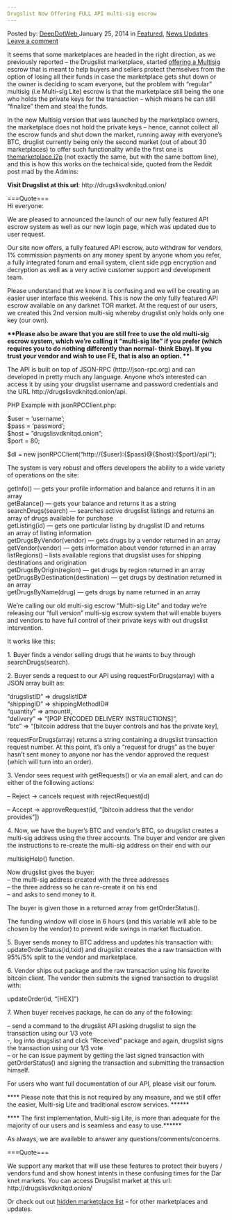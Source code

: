 ```yaml
---
Drugslist Now Offering FULL API multi-sig escrow
---
```

<article class="post-listing post-3644 post type-post status-publish format-standard has-post-thumbnail hentry  tag-api tag-drugslist tag-escrow tag-full tag-multisig tag-offering">
    <div class="post-inner">
        <span>Posted by: <a href="https://www.deepdotweb.com/author/admin/" title="">DeepDotWeb </a></span>
    <span>January 25, 2014</span>
    <span>in <a href="https://www.deepdotweb.com/category/deepdot-news/" rel="category tag">Featured</a>, <a href="https://www.deepdotweb.com/category/news-updates/" rel="category tag">News Updates</a></span>
    <span><a href="https://www.deepdotweb.com/2014/01/25/drugslist-now-offering-full-api-multi-sig-escrow/#respond">Leave a comment</a></span>
    </p>
    <div class="clear"></div>
    <div class="entry">
    <p>It seems that some marketplaces are headed in the right direction, as we previously reported &#8211; the Drugslist marketplace, started <a href="http://www.deepdotweb.com/2014/01/19/drugslist-marketplace-now-offering-multisig-escrow/">offering a Multisig</a> escrow that is meant to help buyers and sellers protect themselves from the option of losing all their funds in case the marketplace gets shut down or the owner is deciding to scam everyone, but the problem with &#8220;regular&#8221; multisig (i.e Multi-sig Lite) escrow is that the marketplace still being the one who holds the private keys for the transaction &#8211; which means he can still &#8220;finalize&#8221; them and steal the funds.</p>
    <p>In the new Multisig version that was launched by the marketplace owners, the marketplace does not hold the private keys &#8211; hence, cannot collect all the escrow funds and shut down the market, running away with everyone&#8217;s BTC, druglist currently being only the second market (out of about 30 marketplaces) to offer such functionality while the first one is  <a href="http://www.deepdotweb.com/2013/12/30/full-guide-how-to-access-i2p-sites-use-themarketplace-i2p/" target="_blank">themarketplace.i2p</a> (not exactly the same, but with the same bottom line), and this is how this works on the technical side, quoted from the Reddit post mad by the Admins:</p>
    <p><strong>Visit Drugslist at this url</strong>: http://drugslisvdknitqd.onion/</p>
    <p>===Quote===<br/>
    Hi everyone:</p>
    <p>We are pleased to announced the launch of our new fully featured API escrow system as well as our new login page, which was updated due to user request.</p>
    <p>Our site now offers, a fully featured API escrow, auto withdraw for vendors, 1% commission payments on any money spent by anyone whom you refer, a fully integrated forum and email system, client side pgp encryption and decryption as well as a very active customer support and development team.</p>
    <p>Please understand that we know it is confusing and we will be creating an easier user interface this weekend. This is now the only fully featured API escrow available on any darknet TOR market. At the request of our users, we created this 2nd version multi-sig whereby drugslist only holds only one key (our own).</p>
    <p><strong>**Please also be aware that you are still free to use the old multi-sig escrow system, which we&#8217;re calling it &#8220;multi-sig lite&#8221; if you prefer (which requires you to do nothing differently than normal- think Ebay). If you trust your vendor and wish to use FE, that is also an option. **</strong></p>
    <p>The API is built on top of JSON-RPC (http://json-rpc.org) and can developed in pretty much any language. Anyone who’s interested can access it by using your drugslist username and password credentials and the URL http://drugslisvdknitqd.onion/api.</p>
    <p>PHP Example with jsonRPCClient.php:</p>
    <p>$user = ‘username’;<br/>
    $pass = ‘password’;<br/>
    $host = &#8221;drugslisvdknitqd.onion”;<br/>
    $port = 80;</p>
    <p>$dl = new jsonRPCClient(&#8220;http://{$user}:{$pass}@{$host}:{$port}/api/&#8221;);</p>
    <p>The system is very robust and offers developers the ability to a wide variety of operations on the site:</p>
    <p>getInfo() — gets your profile information and balance and returns it in an array<br/>
    getBalance() — gets your balance and returns it as a string<br/>
    searchDrugs(search) — searches active drugslist listings and returns an<br/>
    array of drugs available for purchase<br/>
    getListing(id) — gets one particular listing by drugslist ID and returns<br/>
    an array of listing information<br/>
    getDrugsByVendor(vendor) &#8212; gets drugs by a vendor returned in an array<br/>
    getVendor(vendor) &#8212; gets information about vendor returned in an array<br/>
    listRegions() &#8211; lists available regions that drugslist uses for shipping destinations and origination<br/>
    getDrugsByOrigin(region) &#8212; get drugs by region returned in an array<br/>
    getDrugsByDestination(destination) &#8212; get drugs by destination returned in an array<br/>
    getDrugsByName(drug) &#8212; gets drugs by name returned in an array</p>
    <p>We’re calling our old multi-sig escrow “Multi-sig Lite” and today we&#8217;re releasing our &#8220;full version&#8221; multi-sig escrow system that will enable buyers and vendors to have full control of their private keys with out drugslist intervention.</p>
    <p>It works like this:</p>
    <p>1. Buyer finds a vendor selling drugs that he wants to buy through searchDrugs(search).</p>
    <p>2. Buyer sends a request to our API using requestForDrugs(array) with a JSON array built as:</p>
    <p>&#8220;drugslistID&#8221; =&gt; drugslistID#<br/>
    &#8220;shippingID&#8221; =&gt; shippingMethodID#<br/>
    &#8220;quantity&#8221; =&gt; amount#,<br/>
    &#8220;delivery&#8221; =&gt; “[PGP ENCODED DELIVERY INSTRUCTIONS]”,<br/>
    “btc&#8221; =&gt; “[bitcoin address that the buyer controls and has the private key],</p>
    <p>requestForDrugs(array) returns a string containing a drugslist transaction request number. At this point, it&#8217;s only a &#8220;request for drugs&#8221; as the buyer hasn&#8217;t sent money to anyone nor has the vendor approved the request (which will turn into an order).</p>
    <p>3. Vendor sees request with getRequests() or via an email alert, and can do either of the following actions:</p>
    <p>&#8211; Reject -&gt; cancels request with rejectRequest(id)</p>
    <p>&#8211; Accept -&gt; approveRequest(id, “[bitcoin address that the vendor provides”])</p>
    <p>4. Now, we have the buyer’s BTC and vendor’s BTC, so drugslist creates a multi-sig address using the three accounts. The buyer and vendor are given the instructions to re-create the multi-sig address on their end with our</p>
    <p>multisigHelp() function.</p>
    <p>Now drugslist gives the buyer:<br/>
    &#8211; the multi-sig address created with the three addresses<br/>
    &#8211; the three address so he can re-create it on his end<br/>
    &#8211; and asks to send money to it.</p>
    <p>The buyer is given those in a returned array from getOrderStatus().</p>
    <p>The funding window will close in 6 hours (and this variable will able to be chosen by the vendor) to prevent wide swings in market fluctuation.</p>
    <p>5. Buyer sends money to BTC address and updates his transaction with: updateOrderStatus(id,txid) and drugslist creates the a raw transaction with 95%/5% split to the vendor and marketplace.</p>
    <p>6. Vendor ships out package and the raw transaction using his favorite bitcoin client. The vendor then submits the signed transaction to drugslist with:</p>
    <p>updateOrder(id, “[HEX]”)</p>
    <p>7. When buyer receives package, he can do any of the following:</p>
    <p>&#8211; send a command to the drugslist API asking drugslist to sign the transaction using our 1/3 vote<br/>
    -, log into drugslist and click “Received” package and again, drugslist signs the transaction using our 1/3 vote<br/>
    &#8211; or he can issue payment by getting the last signed transaction with getOrderStatus() and signing the transaction and submitting the transaction himself.</p>
    <p>For users who want full documentation of our API, please visit our forum.</p>
    <p>**** Please note that this is not required by any measure, and we still offer the easier, Multi-sig Lite and traditional escrow services. ******</p>
    <p>**** The first implementation, Multi-sig Lite, is more than adequate for the majority of our users and is seamless and easy to use.******</p>
    <p>As always, we are available to answer any questions/comments/concerns.</p>
    <p>===Quote===</p>
    <p>We support any market that will use these features to protect their buyers / vendors fund and show honest intents in these confusing times for the Dar knet markets. You can access Drugslist market at this url: http://drugslisvdknitqd.onion/</p>
    <p>Or check out out <a href="http://www.deepdotweb.com/2013/10/28/updated-llist-of-hidden-marketplaces-tor-i2p/" target="_blank">hidden marketplace list</a> &#8211; for other marketplaces and updates.</p>
    </div>
    <span style="display:none"><a href="https://www.deepdotweb.com/tag/api/" rel="tag">api</a> <a href="https://www.deepdotweb.com/tag/drugslist/" rel="tag">drugslist</a> <a href="https://www.deepdotweb.com/tag/escrow/" rel="tag">escrow</a> <a href="https://www.deepdotweb.com/tag/full/" rel="tag">full</a> <a href="https://www.deepdotweb.com/tag/multisig/" rel="tag">multisig</a> <a href="https://www.deepdotweb.com/tag/offering/" rel="tag">offering</a></span> <span style="display:none" class="updated">2014-01-25</span>
    <div style="display:none" class="vcard author" itemprop="author" itemscope itemtype="http://schema.org/Person"><strong class="fn" itemprop="name">
    </div>
</article>

